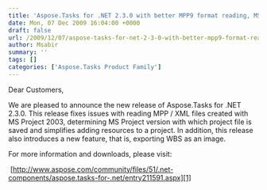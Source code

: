 ```yaml
---
title: 'Aspose.Tasks for .NET 2.3.0 with better MPP9 format reading, MS Project version determination, Exporting WBS as image and more...'
date: Mon, 07 Dec 2009 16:04:00 +0000
draft: false
url: /2009/12/07/aspose-tasks-for-net-2-3-0-with-better-mpp9-format-reading-ms-project-version-determination-exporting-wbs-as-image-and-more/
author: Msabir
summary: ''
tags: []
categories: ['Aspose.Tasks Product Family']
---
```


Dear Customers,

We are pleased to announce the new release of Aspose.Tasks for .NET 2.3.0. This release fixes issues with reading MPP / XML files created with MS Project 2003, determining MS Project version with which project file is saved and simplifies adding resources to a project. In addition, this release also introduces a new feature, that is, exporting WBS as an image.

For more information and downloads, please visit:

 [http://www.aspose.com/community/files/51/.net-components/aspose.tasks-for-.net/entry211591.aspx][1]




[1]: http://www.aspose.com/community/files/51/.net-components/aspose.tasks-for-.net/entry211591.aspx




